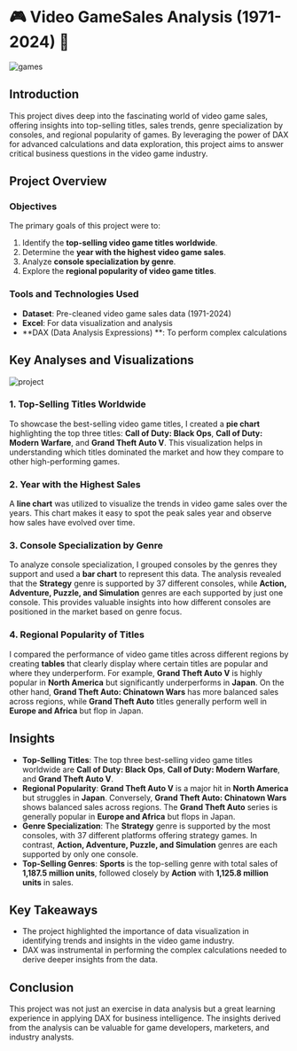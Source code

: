 
# 🎮 Video GameSales Analysis (1971-2024) 🚀
![games ](https://github.com/user-attachments/assets/7ca3d76a-1d2c-4a72-9fa0-0e45973b7af7)

## Introduction

This project dives deep into the fascinating world of video game sales, offering insights into top-selling titles, sales trends, genre specialization by consoles, and regional popularity of games. By leveraging the power of DAX for advanced calculations and data exploration, this project aims to answer critical business questions in the video game industry.
## Project Overview
### Objectives
The primary goals of this project were to:
1. Identify the **top-selling video game titles worldwide**.
2. Determine the **year with the highest video game sales**.
3. Analyze **console specialization by genre**.
4. Explore the **regional popularity of video game titles**.
### Tools and Technologies Used
- **Dataset**: Pre-cleaned video game sales data (1971-2024)
- **Excel**: For data visualization and analysis
- **DAX (Data Analysis Expressions) **: To perform complex calculations


## Key Analyses and Visualizations
![project](https://github.com/user-attachments/assets/cb0f8135-b404-46d4-9ba7-a26fdb45cb9c)
### 1. Top-Selling Titles Worldwide
To showcase the best-selling video game titles, I created a **pie chart** highlighting the top three titles: **Call of Duty: Black Ops**, **Call of Duty: Modern Warfare**, and **Grand Theft Auto V**. This visualization helps in understanding which titles dominated the market and how they compare to other high-performing games.

### 2. Year with the Highest Sales
A **line chart** was utilized to visualize the trends in video game sales over the years. This chart makes it easy to spot the peak sales year and observe how sales have evolved over time.

### 3. Console Specialization by Genre
To analyze console specialization, I grouped consoles by the genres they support and used a **bar chart** to represent this data. The analysis revealed that the **Strategy** genre is supported by 37 different consoles, while **Action, Adventure, Puzzle, and Simulation** genres are each supported by just one console. This provides valuable insights into how different consoles are positioned in the market based on genre focus.

### 4. Regional Popularity of Titles
I compared the performance of video game titles across different regions by creating **tables** that clearly display where certain titles are popular and where they underperform. For example, **Grand Theft Auto V** is highly popular in **North America** but significantly underperforms in **Japan**. On the other hand, **Grand Theft Auto: Chinatown Wars** has more balanced sales across regions, while **Grand Theft Auto** titles generally perform well in **Europe and Africa** but flop in Japan.

## Insights

- **Top-Selling Titles**: The top three best-selling video game titles worldwide are **Call of Duty: Black Ops**, **Call of Duty: Modern Warfare**, and **Grand Theft Auto V**.
- **Regional Popularity**: **Grand Theft Auto V** is a major hit in **North America** but struggles in **Japan**. Conversely, **Grand Theft Auto: Chinatown Wars** shows balanced sales across regions. The **Grand Theft Auto** series is generally popular in **Europe and Africa** but flops in Japan.
- **Genre Specialization**: The **Strategy** genre is supported by the most consoles, with 37 different platforms offering strategy games. In contrast, **Action, Adventure, Puzzle, and Simulation** genres are each supported by only one console.
- **Top-Selling Genres**: **Sports** is the top-selling genre with total sales of **1,187.5 million units**, followed closely by **Action** with **1,125.8 million units** in sales.

## Key Takeaways

- The project highlighted the importance of data visualization in identifying trends and insights in the video game industry.
- DAX was instrumental in performing the complex calculations needed to derive deeper insights from the data.
## Conclusion

This project was not just an exercise in data analysis but a great learning experience in applying DAX for business intelligence. The insights derived from the analysis can be valuable for game developers, marketers, and industry analysts. 

